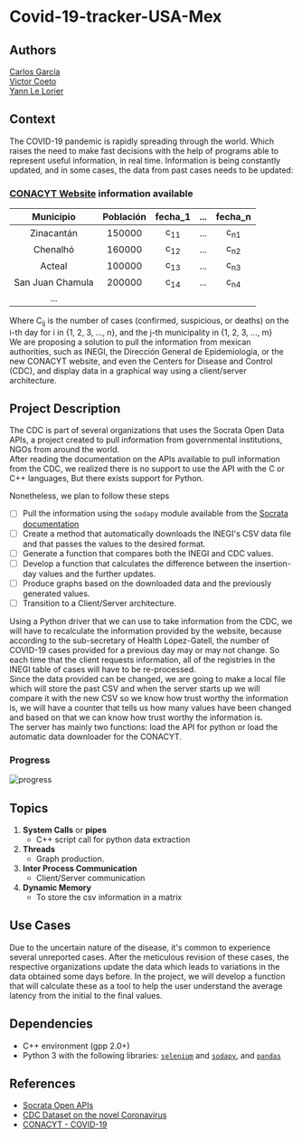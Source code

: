 
# Covid-19-tracker-USA-Mex

## Authors

[Carlos García](https://github.com/cxrlos)\
[Victor Coeto](https://github.com/vcoetoG)\
[Yann Le Lorier](https://github.com/yannlelorier)

## Context

The COVID-19 pandemic is rapidly spreading through the world. Which raises the need to make fast decisions with the help of programs able to represent useful information, in real time. Information is being constantly updated, and in some cases, the data from past cases needs to be updated:

### [CONACYT Website](https://datos.covid-19.conacyt.mx/#DOView) information available

| Municipio        | Población |     fecha_1        | ...  |       fecha_n      |
|:----------------:|:---------:|:------------------:|:----:|:------------------:|
| Zinacantán       | 150000    |   c<sub>11</sub>   | ...  |   c<sub>n1</sub>   |
| Chenalhó         | 160000    |   c<sub>12</sub>   | ...  |   c<sub>n2</sub>   |
| Acteal           | 100000    |   c<sub>13</sub>   | ...  |   c<sub>n3</sub>   |
| San Juan Chamula | 200000    |   c<sub>14</sub>   | ...  |   c<sub>n4</sub>   |
|...|

Where C<sub>ij</sub> is the number of cases (confirmed, suspicious, or deaths) on the i-th day for i in {1, 2, 3, ..., n}, and the j-th municipality in {1, 2, 3, ..., m}\
We are proposing a solution to pull the information from mexican authorities, such as INEGI, the Dirección General de Epidemiología, or the new CONACYT website, and even the Centers for Disease and Control (CDC), and display data in a graphical way using a client/server architecture.

## Project Description

The CDC is part of several organizations that uses the Socrata Open Data APIs, a project created to pull information from governmental institutions, NGOs from around the world.\
After reading the documentation on the APIs available to pull information from the CDC, we realized there is no support to use the API with the C or C++ languages, But there exists support for Python.

Nonetheless, we plan to follow these steps

- [ ] Pull the information using the ```sodapy``` module available from the [Socrata documentation](https://dev.socrata.com/)
- [ ] Create a method that automatically downloads the INEGI's CSV data file and that passes the values to the desired format.
- [ ] Generate a function that compares both the INEGI and CDC values.
- [ ] Develop a function that calculates the difference between the insertion-day values and the further updates.
- [ ] Produce graphs based on the downloaded data and the previously generated values.
- [ ] Transition to a Client/Server architecture.

Using a Python driver that we can use to take information from the CDC, we will have to recalculate the information provided by the website, because according to the sub-secretary of Health López-Gatell, the number of COVID-19 cases provided for a previous day may or may not change. So each time that the client requests information, all of the registries in the INEGI table of cases will have to be re-processed.\
Since the data provided can be changed, we are going to make a local file which will store the past CSV and when the server starts up we will compare it with the new CSV so we know how trust worthy the information is, we will have a counter that tells us how many values have been changed and based on that we can know how trust worthy the information is.\
The server has mainly two functions: load the API for python or load the automatic data downloader for the CONACYT.

### Progress

![progress](https://progress-bar.dev/0/ "progress")

## Topics

1. **System Calls** or **pipes**
   - C++ script call for python data extraction
2. **Threads**
   - Graph production.
3. **Inter Process Communication**
    - Client/Server communication
4. **Dynamic Memory**
    - To store the csv information in a matrix

## Use Cases

Due to the uncertain nature of the disease, it's common to experience several unreported cases. After the meticulous revision of these cases, the respective organizations update the data which leads to variations in the data obtained some days before. In the project, we will develop a function that will calculate these as a tool to help the user understand the average latency from the initial to the final values.

## Dependencies

- C++ environment (gpp 2.0+)
- Python 3 with the following libraries: [```selenium```](https://github.com/SeleniumHQ/selenium) and [```sodapy```](https://pypi.org/project/sodapy/), and [```pandas```](https://pandas.pydata.org)

## References

- [Socrata Open APIs](https://dev.socrata.com/)
- [CDC Dataset on the novel Coronavirus](https://www.cdc.gov/coronavirus/2019-ncov/cases-updates/cases-in-us.html)
- [CONACYT - COVID-19](https://datos.covid-19.conacyt.mx/#DOView)
